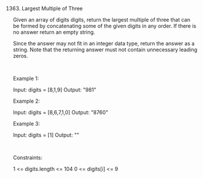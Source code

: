 1363. Largest Multiple of Three

Given an array of digits digits, return the largest multiple of three that can be formed by concatenating some of the given digits in any order. If there is no answer return an empty string.

Since the answer may not fit in an integer data type, return the answer as a string. Note that the returning answer must not contain unnecessary leading zeros.

 

Example 1:

Input: digits = [8,1,9]
Output: "981"


Example 2:

Input: digits = [8,6,7,1,0]
Output: "8760"


Example 3:

Input: digits = [1]
Output: ""


 

Constraints:

1 <= digits.length <= 104
0 <= digits[i] <= 9